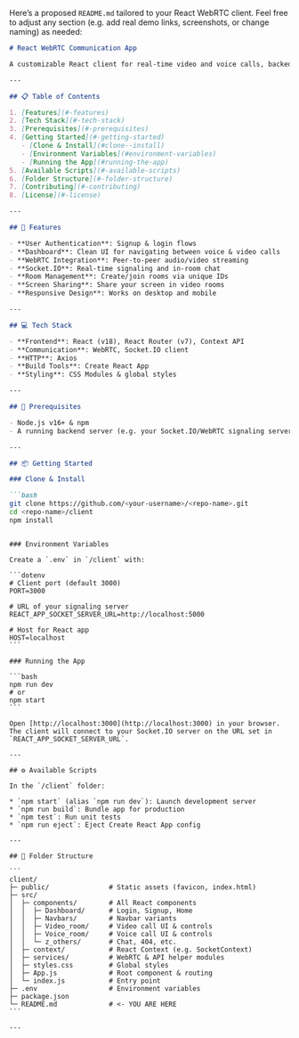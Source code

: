 Here’s a proposed `README.md` tailored to your React WebRTC client. Feel free to adjust any section (e.g. add real demo links, screenshots, or change naming) as needed:

````markdown
# React WebRTC Communication App

A customizable React client for real‑time video and voice calls, backed by Socket.IO and WebRTC. Includes user authentication, chat, and room management.

---

## 📋 Table of Contents

1. [Features](#-features)  
2. [Tech Stack](#-tech-stack)  
3. [Prerequisites](#-prerequisites)  
4. [Getting Started](#-getting-started)  
   - [Clone & Install](#clone--install)  
   - [Environment Variables](#environment-variables)  
   - [Running the App](#running-the-app)  
5. [Available Scripts](#-available-scripts)  
6. [Folder Structure](#-folder-structure)  
7. [Contributing](#-contributing)  
8. [License](#-license)  

---

## 🚀 Features

- **User Authentication**: Signup & login flows  
- **Dashboard**: Clean UI for navigating between voice & video calls  
- **WebRTC Integration**: Peer‑to‑peer audio/video streaming  
- **Socket.IO**: Real‑time signaling and in‑room chat  
- **Room Management**: Create/join rooms via unique IDs  
- **Screen Sharing**: Share your screen in video rooms  
- **Responsive Design**: Works on desktop and mobile  

---

## 💻 Tech Stack

- **Frontend**: React (v18), React Router (v7), Context API  
- **Communication**: WebRTC, Socket.IO client  
- **HTTP**: Axios  
- **Build Tools**: Create React App  
- **Styling**: CSS Modules & global styles  

---

## 🔧 Prerequisites

- Node.js v16+ & npm  
- A running backend server (e.g. your Socket.IO/WebRTC signaling server) on port 5000 by default  

---

## 📦 Getting Started

### Clone & Install

```bash
git clone https://github.com/<your‑username>/<repo‑name>.git
cd <repo‑name>/client
npm install
````
````

### Environment Variables

Create a `.env` in `/client` with:

```dotenv
# Client port (default 3000)
PORT=3000

# URL of your signaling server
REACT_APP_SOCKET_SERVER_URL=http://localhost:5000

# Host for React app
HOST=localhost
```

### Running the App

```bash
npm run dev
# or
npm start
```

Open [http://localhost:3000](http://localhost:3000) in your browser. The client will connect to your Socket.IO server on the URL set in `REACT_APP_SOCKET_SERVER_URL`.

---

## ⚙️ Available Scripts

In the `/client` folder:

* `npm start` (alias `npm run dev`): Launch development server
* `npm run build`: Bundle app for production
* `npm test`: Run unit tests
* `npm run eject`: Eject Create React App config

---

## 📂 Folder Structure

```
client/
├─ public/               # Static assets (favicon, index.html)
├─ src/
│  ├─ components/        # All React components
│  │  ├─ Dashboard/      # Login, Signup, Home
│  │  ├─ Navbars/        # Navbar variants
│  │  ├─ Video_room/     # Video call UI & controls
│  │  ├─ Voice_room/     # Voice call UI & controls
│  │  └─ z_others/       # Chat, 404, etc.
│  ├─ context/           # React Context (e.g. SocketContext)
│  ├─ services/          # WebRTC & API helper modules
│  ├─ styles.css         # Global styles
│  ├─ App.js             # Root component & routing
│  └─ index.js           # Entry point
├─ .env                  # Environment variables
├─ package.json
└─ README.md             # <- YOU ARE HERE
```

---
